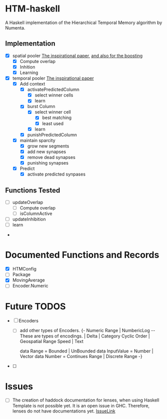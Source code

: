 # HTM-haskell
A Haskell implementation of the Hierarchical Temporal Memory algorithm by Numenta.

## Implementation
- [x] spatial pooler [The inspirational paper](https://numenta.com/resources/biological-and-machine-intelligence/spatial-pooling-algorithm/), [and also for the boosting](https://arxiv.org/pdf/1601.06116.pdf)
    - [x] Compute overlap
    - [x] Inhition
    - [x] Learning
- [x] temporal pooler [The inspirational paper](https://numenta.com/assets/pdf/temporal-memory-algorithm/Temporal-Memory-Algorithm-Details.pdf)
    - [x] Add context
        - [x] activatePredictedColumn
            - [x] select winner cells
            - [x] learn
        - [x] burst Column
            - [x] select winner cell 
                - [x] best matching
                - [x] least used
            - [x] learn
        - [x] punishPredictedColumn
    - [x] maintain sparcity 
        - [x] grow new segments
        - [x] add new synapses
        - [x] remove dead synapses
        - [x] punishing synapses
    - [x] Predict
        - [x] activate predicted synpases

## Functions Tested
- [ ] updateOverlap
    - [ ] Compute overlap
    - [ ] isColumnActive
- [ ] updateInhibition
- [ ] learn
- 

# Documented Functions and Records
- [x] HTMConfig
- [ ] Package 
- [x] MovingAverage
- [ ] Encoder.Numeric

# Future TODOS
- [ ] Encoders
    - [ ] add other types of Encoders.
        {- Numeric Range
        | NumbericLog -- These are types of encodings.
        | Delta
        | Category Cyclic Order
        | Geospatial Range Speed
        | Text

        data Range = Bounded | UnBounded
        data InputValue = Number | Vector
        data Number = Continues Range | Discrete Range
        -}
-[ ] 

# Issues
- [ ] The creation of haddock documentation for lenses, when using Haskell Template is not possible yet. It is an open issue in GHC. Therefore, lenses do not have documentations yet. [IssueLink](https://github.com/ekmett/lens/issues/614)